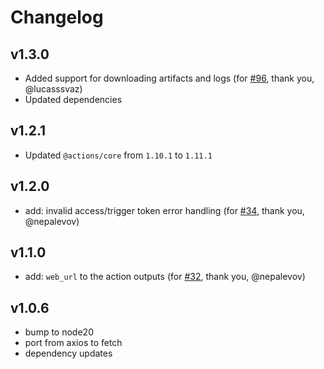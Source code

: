 # Changelog

## v1.3.0

- Added support for downloading artifacts and logs (for [#96](https://github.com/digital-blueprint/gitlab-pipeline-trigger-action/pull/96), thank you, @lucasssvaz)
- Updated dependencies

## v1.2.1

- Updated `@actions/core` from `1.10.1` to `1.11.1`

## v1.2.0

- add: invalid access/trigger token error handling (for [#34](https://github.com/digital-blueprint/gitlab-pipeline-trigger-action/issues/34), thank you, @nepalevov)

## v1.1.0

- add: `web_url` to the action outputs (for [#32](https://github.com/digital-blueprint/gitlab-pipeline-trigger-action/issues/32), thank you, @nepalevov)

## v1.0.6

- bump to node20
- port from axios to fetch
- dependency updates

